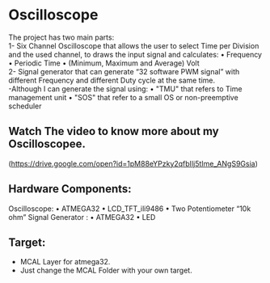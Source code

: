 # Oscilloscope 
The project has two main parts:  
1- Six Channel Oscilloscope that allows the user to select Time per Division and the used channel, to draws the input signal and calculates: 
  • Frequency 
  • Periodic Time 
  • (Minimum, Maximum and Average) Volt  
2- Signal generator that can generate “32 software PWM signal” with different Frequency and different Duty cycle at the same time.  
-Although I can generate the signal using: 
  • "TMU" that refers to Time management unit 
  • "SOS" that refer to a small OS or non-preemptive scheduler

## Watch The video to know more about my Oscilloscopee.
(https://drive.google.com/open?id=1pM88eYPzky2qfbIlj5tIme_ANgS9Gsia)

## Hardware Components:
Oscilloscope:
     • ATMEGA32
     • LCD_TFT_ili9486
     • Two Potentiometer “10k ohm”
Signal Generator :
     • ATMEGA32
     • LED

## Target:
   * MCAL Layer for atmega32.
   * Just change the MCAL Folder with your own target.
